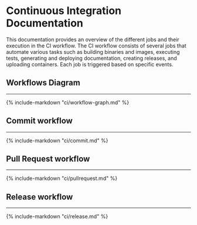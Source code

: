 # Continuous Integration Documentation

This documentation provides an overview of the different jobs and their execution in the CI workflow. The CI workflow consists of several jobs that automate various tasks such as building binaries and images, executing tests, generating and deploying documentation, creating releases, and uploading containers. Each job is triggered based on specific events.

## Workflows Diagram

---
{% include-markdown "ci/workflow-graph.md" %}

## Commit workflow

---
{% include-markdown "ci/commit.md" %}

## Pull Request workflow

---
{% include-markdown "ci/pullrequest.md" %}

## Release workflow

---
{% include-markdown "ci/release.md" %}
